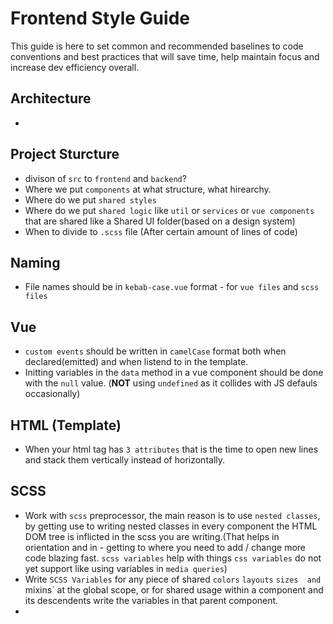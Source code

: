 # Frontend Style Guide
This guide is here to set common and recommended baselines to code conventions and best practices that will save time, help maintain focus and increase dev efficiency overall.

## Architecture
* 

## Project Sturcture
* divison of `src` to `frontend` and `backend`?
* Where we put `components` at what structure, what hirearchy.
* Where do we put `shared styles`
* Where do we put `shared logic` like `util` or `services` or `vue components` that are shared like a Shared UI folder(based on a design system)
* When to divide to `.scss` file (After certain amount of lines of code) 

## Naming
* File names should be in `kebab-case.vue` format - for `vue files` and `scss files`

## Vue
* `custom events` should be written in `camelCase` format both when declared(emitted) and when listend to in the template.
* Initting variables in the `data` method in a vue component should be done with the `null` value. (**NOT** using `undefined` as it collides with JS defauls occasionally)

## HTML (Template)
* When your html tag has `3 attributes` that is the time to open new lines and stack them vertically instead of horizontally.

## SCSS
* Work with `scss` preprocessor, the main reason is to use `nested classes`, by getting use to writing nested classes in every component the HTML DOM tree is inflicted in the scss you are writing.(That helps in orientation and in - getting to where you need to add / change more code blazing fast. `scss variables` help with things `css variables` do not yet support like using variables in `media queries`)
* Write `SCSS Variables` for any piece of shared `colors` `layouts` `sizes  and `mixins` at the global scope, or for shared
usage within a component and its descendents write the variables in that parent component.
* 
